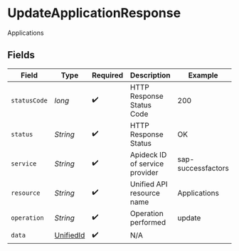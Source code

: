 # UpdateApplicationResponse

Applications


## Fields

| Field                                             | Type                                              | Required                                          | Description                                       | Example                                           |
| ------------------------------------------------- | ------------------------------------------------- | ------------------------------------------------- | ------------------------------------------------- | ------------------------------------------------- |
| `statusCode`                                      | *long*                                            | :heavy_check_mark:                                | HTTP Response Status Code                         | 200                                               |
| `status`                                          | *String*                                          | :heavy_check_mark:                                | HTTP Response Status                              | OK                                                |
| `service`                                         | *String*                                          | :heavy_check_mark:                                | Apideck ID of service provider                    | sap-successfactors                                |
| `resource`                                        | *String*                                          | :heavy_check_mark:                                | Unified API resource name                         | Applications                                      |
| `operation`                                       | *String*                                          | :heavy_check_mark:                                | Operation performed                               | update                                            |
| `data`                                            | [UnifiedId](../../models/components/UnifiedId.md) | :heavy_check_mark:                                | N/A                                               |                                                   |